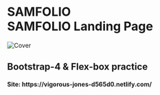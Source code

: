 <h1><strong>SAMFOLIO</strong> <br>SAMFOLIO Landing Page</h1>

<p>
	<img src="https://i.ibb.co/FWjcc2n/3456.png" alt="Cover">
</p>

<h2>Bootstrap-4 & Flex-box practice</h2>


<h4>Site: https://vigorous-jones-d565d0.netlify.com/</h4>

